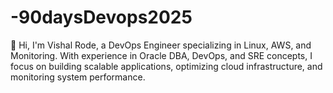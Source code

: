 # -90daysDevops2025
👋 Hi, I'm Vishal Rode, a DevOps Engineer specializing in Linux, AWS, and Monitoring. With experience in Oracle DBA, DevOps, and SRE concepts, I focus on building scalable applications, optimizing cloud infrastructure, and monitoring system performance.
